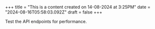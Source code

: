 +++
title = "This is a content created on 14-08-2024 at 3:25PM"
date = "2024-08-16T05:58:03.092Z"
draft = false
+++

  Test the API endpoints for performance.
        